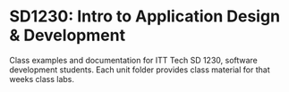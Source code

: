 SD1230: Intro to Application Design & Development
=================================================

Class examples and documentation for ITT Tech SD 1230, software development
students.  Each unit folder provides class material for that weeks class
labs.  
